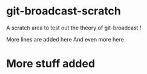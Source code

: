 # git-broadcast-scratch
A scratch area to test out the theory of git-broadcast !

More lines are added here
And even more here

# More stuff added
 
